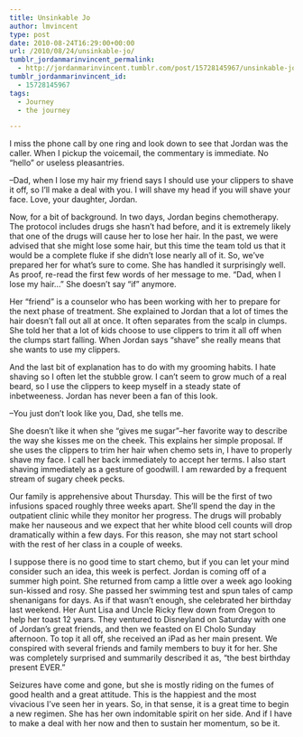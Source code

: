 ```yaml
---
title: Unsinkable Jo
author: lmvincent
type: post
date: 2010-08-24T16:29:00+00:00
url: /2010/08/24/unsinkable-jo/
tumblr_jordanmarinvincent_permalink:
  - http://jordanmarinvincent.tumblr.com/post/15728145967/unsinkable-jo
tumblr_jordanmarinvincent_id:
  - 15728145967
tags:
  - Journey
  - the journey

---
```

I miss the phone call by one ring and look down to see that Jordan was the caller. When I pickup the voicemail, the commentary is immediate. No &ldquo;hello&rdquo; or useless pleasantries.

&ndash;Dad, when I lose my hair my friend says I should use your clippers to shave it off, so I&rsquo;ll make a deal with you. I will shave my head if you will shave your face. Love, your daughter, Jordan.

Now, for a bit of background. In two days, Jordan begins chemotherapy. The protocol includes drugs she hasn&rsquo;t had before, and it is extremely likely that one of the drugs will cause her to lose her hair. In the past, we were advised that she might lose some hair, but this time the team told us that it would be a complete fluke if she didn&rsquo;t lose nearly all of it. So, we&rsquo;ve prepared her for what&rsquo;s sure to come. She has handled it surprisingly well. As proof, re-read the first few words of her message to me. &ldquo;Dad, when I lose my hair&hellip;&rdquo; She doesn&rsquo;t say &ldquo;if&rdquo; anymore.

Her &ldquo;friend&rdquo; is a counselor who has been working with her to prepare for the next phase of treatment. She explained to Jordan that a lot of times the hair doesn&rsquo;t fall out all at once. It often separates from the scalp in clumps. She told her that a lot of kids choose to use clippers to trim it all off when the clumps start falling. When Jordan says &ldquo;shave&rdquo; she really means that she wants to use my clippers.

And the last bit of explanation has to do with my grooming habits. I hate shaving so I often let the stubble grow. I can&rsquo;t seem to grow much of a real beard, so I use the clippers to keep myself in a steady state of inbetweeness. Jordan has never been a fan of this look.

&ndash;You just don&rsquo;t look like you, Dad, she tells me.

She doesn&rsquo;t like it when she &ldquo;gives me sugar&rdquo;&ndash;her favorite way to describe the way she kisses me on the cheek. This explains her simple proposal. If she uses the clippers to trim her hair when chemo sets in, I have to properly shave my face. I call her back immediately to accept her terms. I also start shaving immediately as a gesture of goodwill. I am rewarded by a frequent stream of sugary cheek pecks.

Our family is apprehensive about Thursday. This will be the first of two infusions spaced roughly three weeks apart. She&rsquo;ll spend the day in the outpatient clinic while they monitor her progress. The drugs will probably make her nauseous and we expect that her white blood cell counts will drop dramatically within a few days. For this reason, she may not start school with the rest of her class in a couple of weeks.

I suppose there is no good time to start chemo, but if you can let your mind consider such an idea, this week is perfect. Jordan is coming off of a summer high point. She returned from camp a little over a week ago looking sun-kissed and rosy. She passed her swimming test and spun tales of camp shenanigans for days. As if that wasn&rsquo;t enough, she celebrated her birthday last weekend. Her Aunt Lisa and Uncle Ricky flew down from Oregon to help her toast 12 years. They ventured to Disneyland on Saturday with one of Jordan&rsquo;s great friends, and then we feasted on El Cholo Sunday afternoon. To top it all off, she received an iPad as her main present. We conspired with several friends and family members to buy it for her. She was completely surprised and summarily described it as, &ldquo;the best birthday present EVER.&rdquo;

Seizures have come and gone, but she is mostly riding on the fumes of good health and a great attitude. This is the happiest and the most vivacious I&rsquo;ve seen her in years. So, in that sense, it is a great time to begin a new regimen. She has her own indomitable spirit on her side. And if I have to make a deal with her now and then to sustain her momentum, so be it.

<div class="blogger-post-footer">
  <img loading="lazy" width="1" height="1" src="https://blogger.googleusercontent.com/tracker/9039099668816362935-8348891539917577752?l=jordansjourney2.blogspot.com" alt="" />
</div>
